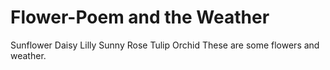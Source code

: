 # Flower-Poem and the Weather

Sunflower
Daisy
Lilly
Sunny
Rose
Tulip
Orchid
These are some flowers and weather.
